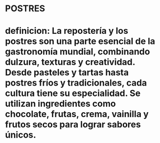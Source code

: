 # POSTRES
# definicion: La repostería y los postres son una parte esencial de la gastronomía mundial, combinando dulzura, texturas y creatividad. Desde pasteles y tartas hasta postres fríos y tradicionales, cada cultura tiene su especialidad. Se utilizan ingredientes como chocolate, frutas, crema, vainilla y frutos secos para lograr sabores únicos.
